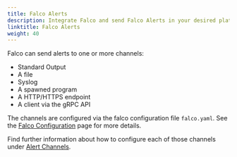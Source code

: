 ```yaml
---
title: Falco Alerts
description: Integrate Falco and send Falco Alerts in your desired platform
linktitle: Falco Alerts
weight: 40
---
```


Falco can send alerts to one or more channels:

* Standard Output
* A file
* Syslog
* A spawned program
* A HTTP/HTTPS endpoint
* A client via the gRPC API

The channels are configured via the falco configuration file `falco.yaml`. See the [Falco Configuration](../configuration) page for more details. 

Find further information about how to configure each of those channels under [Alert Channels](/docs/alerts/channels/).
